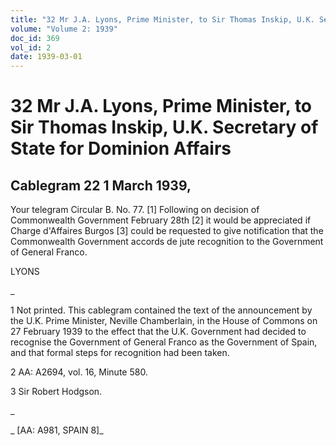 ```yaml
---
title: "32 Mr J.A. Lyons, Prime Minister, to Sir Thomas Inskip, U.K. Secretary of State for Dominion Affairs"
volume: "Volume 2: 1939"
doc_id: 369
vol_id: 2
date: 1939-03-01
---
```


# 32 Mr J.A. Lyons, Prime Minister, to Sir Thomas Inskip, U.K. Secretary of State for Dominion Affairs

## Cablegram 22 1 March 1939,

Your telegram Circular B. No. 77. [1] Following on decision of Commonwealth Government February 28th [2] it would be appreciated if Charge d'Affaires Burgos [3] could be requested to give notification that the Commonwealth Government accords de jute recognition to the Government of General Franco.

LYONS

_

1 Not printed. This cablegram contained the text of the announcement by the U.K. Prime Minister, Neville Chamberlain, in the House of Commons on 27 February 1939 to the effect that the U.K. Government had decided to recognise the Government of General Franco as the Government of Spain, and that formal steps for recognition had been taken.

2 AA: A2694, vol. 16, Minute 580.

3 Sir Robert Hodgson.

_

_ [AA: A981, SPAIN 8]_
